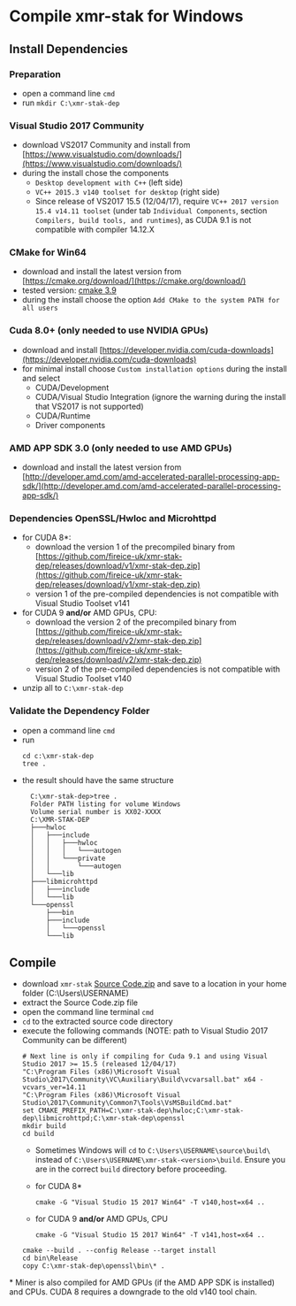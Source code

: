 # Compile **xmr-stak** for Windows

## Install Dependencies

### Preparation

- open a command line `cmd`
- run `mkdir C:\xmr-stak-dep`

### Visual Studio 2017 Community

- download VS2017 Community and install from [https://www.visualstudio.com/downloads/](https://www.visualstudio.com/downloads/)
- during the install chose the components
  - `Desktop development with C++` (left side)
  - `VC++ 2015.3 v140 toolset for desktop` (right side)
  - Since release of VS2017 15.5 (12/04/17), require `VC++ 2017 version 15.4 v14.11 toolset` (under tab `Individual Components`, section `Compilers, build tools, and runtimes`), as CUDA 9.1 is not compatible with compiler 14.12.X

### CMake for Win64

- download and install the latest version from [https://cmake.org/download/](https://cmake.org/download/)
- tested version: [cmake 3.9](https://cmake.org/files/v3.9/cmake-3.9.0-rc3-win64-x64.msi)
- during the install choose the option `Add CMake to the system PATH for all users`

### Cuda 8.0+ (only needed to use NVIDIA GPUs)

- download and install [https://developer.nvidia.com/cuda-downloads](https://developer.nvidia.com/cuda-downloads)
- for minimal install choose `Custom installation options` during the install and select
    - CUDA/Development
    - CUDA/Visual Studio Integration (ignore the warning during the install that VS2017 is not supported)
    - CUDA/Runtime
    - Driver components

### AMD APP SDK 3.0 (only needed to use AMD GPUs)

- download and install the latest version from [http://developer.amd.com/amd-accelerated-parallel-processing-app-sdk/](http://developer.amd.com/amd-accelerated-parallel-processing-app-sdk/)

### Dependencies OpenSSL/Hwloc and Microhttpd
- for CUDA 8*:
  - download the version 1 of the precompiled binary from [https://github.com/fireice-uk/xmr-stak-dep/releases/download/v1/xmr-stak-dep.zip](https://github.com/fireice-uk/xmr-stak-dep/releases/download/v1/xmr-stak-dep.zip)
  - version 1 of the pre-compiled dependencies is not compatible with Visual Studio Toolset v141
- for CUDA 9 **and/or** AMD GPUs, CPU:
  - download the version 2 of the precompiled binary from [https://github.com/fireice-uk/xmr-stak-dep/releases/download/v2/xmr-stak-dep.zip](https://github.com/fireice-uk/xmr-stak-dep/releases/download/v2/xmr-stak-dep.zip)
  - version 2 of the pre-compiled dependencies is not compatible with Visual Studio Toolset v140
- unzip all to `C:\xmr-stak-dep`

### Validate the Dependency Folder

- open a command line `cmd`
- run
   ```
   cd c:\xmr-stak-dep
   tree .
   ```
- the result should have the same structure
  ```
    C:\xmr-stak-dep>tree .
    Folder PATH listing for volume Windows
    Volume serial number is XX02-XXXX
    C:\XMR-STAK-DEP
    ├───hwloc
    │   ├───include
    │   │   ├───hwloc
    │   │   │   └───autogen
    │   │   └───private
    │   │       └───autogen
    │   └───lib
    ├───libmicrohttpd
    │   ├───include
    │   └───lib
    └───openssl
        ├───bin
        ├───include
        │   └───openssl
        └───lib
  ```

## Compile

- download `xmr-stak` [Source Code.zip](https://github.com/fireice-uk/xmr-stak/releases) and save to a location in your home folder (C:\Users\USERNAME\)
- extract the Source Code.zip file
- open the command line terminal `cmd`
- `cd` to the extracted source code directory
- execute the following commands (NOTE: path to Visual Studio 2017 Community can be different)
  ```
  # Next line is only if compiling for Cuda 9.1 and using Visual Studio 2017 >= 15.5 (released 12/04/17)
  "C:\Program Files (x86)\Microsoft Visual Studio\2017\Community\VC\Auxiliary\Build\vcvarsall.bat" x64 -vcvars_ver=14.11  
  "C:\Program Files (x86)\Microsoft Visual Studio\2017\Community\Common7\Tools\VsMSBuildCmd.bat"
  set CMAKE_PREFIX_PATH=C:\xmr-stak-dep\hwloc;C:\xmr-stak-dep\libmicrohttpd;C:\xmr-stak-dep\openssl
  mkdir build
  cd build
  ```
  - Sometimes Windows will `cd` to `C:\Users\USERNAME\source\build\` instead of `C:\Users\USERNAME\xmr-stak-<version>\build`. Ensure you are in the correct `build` directory before proceeding. 
  
  - for CUDA 8*
    ```
    cmake -G "Visual Studio 15 2017 Win64" -T v140,host=x64 ..
    ```
  - for CUDA 9 **and/or** AMD GPUs, CPU
    ```
    cmake -G "Visual Studio 15 2017 Win64" -T v141,host=x64 ..
    ```
  ```
  cmake --build . --config Release --target install
  cd bin\Release
  copy C:\xmr-stak-dep\openssl\bin\* .
  ```

\* Miner is also compiled for AMD GPUs (if the AMD APP SDK is installed) and CPUs.
CUDA 8 requires a downgrade to the old v140 tool chain.
